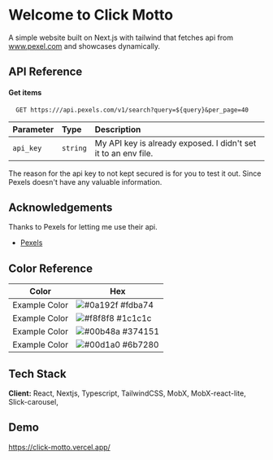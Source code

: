 # Welcome to Click Motto

A simple website built on Next.js with tailwind that fetches api from www.pexel.com and showcases dynamically.

## API Reference

#### Get items

```http
  GET https:///api.pexels.com/v1/search?query=${query}&per_page=40
```

| Parameter | Type     | Description                                                    |
| :-------- | :------- | :------------------------------------------------------------- |
| `api_key` | `string` | My API key is already exposed. I didn't set it to an env file. |

The reason for the api key to not kept secured is for you to test it out. Since Pexels doesn't have any valuable information.

## Acknowledgements

Thanks to Pexels for letting me use their api.

- [Pexels](https://www.pexels.com/photo/food-dinner-lunch-meal-4147875)

## Color Reference

| Color         | Hex                                                              |
| ------------- | ---------------------------------------------------------------- |
| Example Color | ![#0a192f](https://via.placeholder.com/10/fdba74?text=+) #fdba74 |
| Example Color | ![#f8f8f8](https://via.placeholder.com/10/1c1c1c?text=+) #1c1c1c |
| Example Color | ![#00b48a](https://via.placeholder.com/10/374151?text=+) #374151 |
| Example Color | ![#00d1a0](https://via.placeholder.com/10/6b7280?text=+) #6b7280 |

## Tech Stack

**Client:** React, Nextjs, Typescript, TailwindCSS, MobX, MobX-react-lite, Slick-carousel,

## Demo

https://click-motto.vercel.app/
